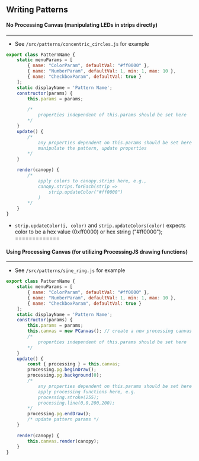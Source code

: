 ## Writing Patterns
#### No Processing Canvas (manipulating LEDs in strips directly) 
----------
- See `/src/patterns/concentric_circles.js` for example
```javascript
export class PatternName {
    static menuParams = [
        { name: "ColorParam", defaultVal: "#ff0000" },
        { name: "NumberParam", defaultVal: 1, min: 1, max: 10 },
        { name: "CheckboxParam", defaultVal: true }
    ];
    static displayName = 'Pattern Name';
    constructor(params) {
        this.params = params;

        /*
            properties independent of this.params should be set here
        */
    }
    update() {
        /*
            any properties dependent on this.params should be set here
            manipulate the pattern, update properties
        */
    }

    render(canopy) {
        /*
            apply colors to canopy.strips here, e.g., 
            canopy.strips.forEach(strip => 
                strip.updateColor("#ff0000")
            )
        */
    }
}
```

- `strip.updateColor(i, color)` and `strip.updateColors(color)` expects color to be a hex value (0xff0000) or hex string ("#ff0000");
=============

#### Using Processing Canvas (for utilizing ProcessingJS drawing functions)
------
- See `/src/patterns/sine_ring.js` for example
```javascript
export class PatternName {
    static menuParams = [
        { name: "ColorParam", defaultVal: "#ff0000" },
        { name: "NumberParam", defaultVal: 1, min: 1, max: 10 },
        { name: "CheckboxParam", defaultVal: true }
    ];
    static displayName = 'Pattern Name';
    constructor(params) {
        this.params = params;
        this.canvas = new PCanvas(); // create a new processing canvas instance
        /*
            properties independent of this.params should be set here
        */
    }
    update() {
        const { processing } = this.canvas;
        processing.pg.beginDraw();
        processing.pg.background(0);
        /*
            any properties dependent on this.params should be set here
            apply processing functions here, e.g.
            processing.stroke(255);
            processing.line(0,0,200,200);
        */
        processing.pg.endDraw();
        /* update pattern params */
    }

    render(canopy) {
        this.canvas.render(canopy);
    }
}
```